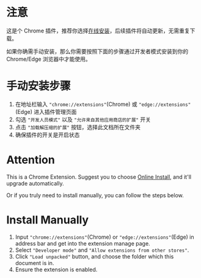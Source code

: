 # 注意

这是个 Chrome 插件，推荐你选择[在线安装](https://chrome.google.com/webstore/detail/cocoski/cpbcmlplbdlhlpohffilkklbgcdpcfhk?hl=zh-CN&authuser=0)，后续插件将自动更新，无需重复下载。

如果你确需手动安装，那么你需要按照下面的步骤通过开发者模式安装到你的 Chrome/Edge 浏览器中才能使用。

# 手动安装步骤

1. 在地址栏输入 `"chrome://extensions"`(Chrome) 或 `"edge://extensions"`(Edge) 进入插件管理页面
2. 勾选 `"开发人员模式"` 以及 `"允许来自其他应用商店的扩展"` 开关
3. 点击 `"加载解压缩的扩展"` 按钮，选择此文档所在文件夹
4. 确保插件的开关是开启状态


# Attention

This is a Chrome Extension. Suggest you to choose [Online Install](https://chrome.google.com/webstore/detail/cocoski/cpbcmlplbdlhlpohffilkklbgcdpcfhk?hl=zh-CN&authuser=0), and it'll upgrade automatically.

Or if you truly need to install manually, you can follow the steps below.

# Install Manually

1. Input `"chrome://extensions"`(Chrome) or `"edge://extensions"`(Edge) in address bar and get into the extension manage page.
2. Select `"Developer mode"` and `"Allow extensions from other stores"`.
3. Click `"Load unpacked"` button, and choose the folder which this document is in.
4. Ensure the extension is enabled.